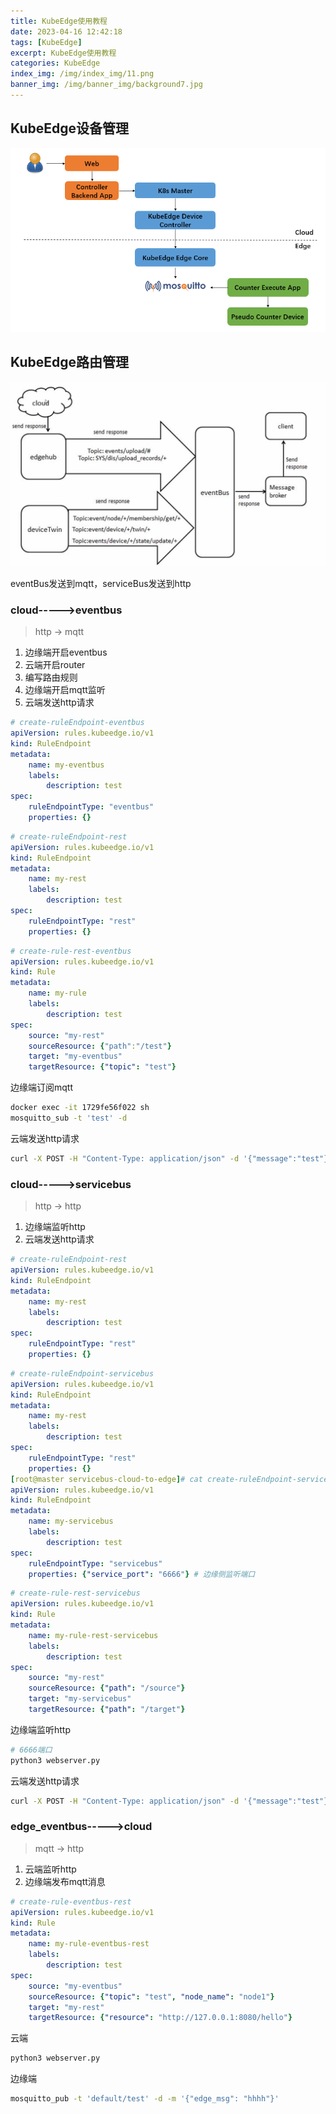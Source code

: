 ```yaml
---
title: KubeEdge使用教程
date: 2023-04-16 12:42:18
tags: [KubeEdge]
excerpt: KubeEdge使用教程
categories: KubeEdge
index_img: /img/index_img/11.png
banner_img: /img/banner_img/background7.jpg
---
```


## KubeEdge设备管理

![](https://raw.githubusercontent.com/univwang/img/master/202304161024156.png)


## KubeEdge路由管理

![](https://raw.githubusercontent.com/univwang/img/master/202304161122357.png)

eventBus发送到mqtt，serviceBus发送到http


### cloud----->eventbus

>http ->  mqtt

1. 边缘端开启eventbus
2. 云端开启router
3. 编写路由规则
4. 边缘端开启mqtt监听
5. 云端发送http请求


```yaml
# create-ruleEndpoint-eventbus
apiVersion: rules.kubeedge.io/v1
kind: RuleEndpoint
metadata:
    name: my-eventbus
    labels:
        description: test
spec:
    ruleEndpointType: "eventbus"
    properties: {}
```

```yaml
# create-ruleEndpoint-rest
apiVersion: rules.kubeedge.io/v1
kind: RuleEndpoint
metadata:
    name: my-rest
    labels:
        description: test
spec:
    ruleEndpointType: "rest"
    properties: {}
```

```yaml
# create-rule-rest-eventbus
apiVersion: rules.kubeedge.io/v1
kind: Rule
metadata:
    name: my-rule
    labels:
        description: test
spec:
    source: "my-rest"
    sourceResource: {"path":"/test"}
    target: "my-eventbus"
    targetResource: {"topic": "test"}
```

边缘端订阅mqtt
```bash
docker exec -it 1729fe56f022 sh
mosquitto_sub -t 'test' -d
```

云端发送http请求
```bash
curl -X POST -H "Content-Type: application/json" -d '{"message":"test"}' http://10.0.8.10:9443/node1/default/test
```




### cloud----->servicebus

>http -> http
1. 边缘端监听http
2. 云端发送http请求

```yaml
# create-ruleEndpoint-rest
apiVersion: rules.kubeedge.io/v1
kind: RuleEndpoint
metadata:
    name: my-rest
    labels:
        description: test
spec:
    ruleEndpointType: "rest"
    properties: {}
```

```yaml
# create-ruleEndpoint-servicebus
apiVersion: rules.kubeedge.io/v1
kind: RuleEndpoint
metadata:
    name: my-rest
    labels:
        description: test
spec:
    ruleEndpointType: "rest"
    properties: {}
[root@master servicebus-cloud-to-edge]# cat create-ruleEndpoint-servicebus.yaml 
apiVersion: rules.kubeedge.io/v1
kind: RuleEndpoint
metadata:
    name: my-servicebus
    labels:
        description: test
spec:
    ruleEndpointType: "servicebus" 
    properties: {"service_port": "6666"} # 边缘侧监听端口
```

```yaml
# create-rule-rest-servicebus
apiVersion: rules.kubeedge.io/v1
kind: Rule
metadata:
    name: my-rule-rest-servicebus
    labels:
        description: test
spec:
    source: "my-rest"
    sourceResource: {"path": "/source"}
    target: "my-servicebus"
    targetResource: {"path": "/target"}
```


边缘端监听http
```bash
# 6666端口
python3 webserver.py
```

云端发送http请求
```bash
curl -X POST -H "Content-Type: application/json" -d '{"message":"test"}' http://10.0.8.10:9443/node1/default/source
```

### edge_eventbus----->cloud

> mqtt -> http

1. 云端监听http
2. 边缘端发布mqtt消息


```yaml
# create-rule-eventbus-rest
apiVersion: rules.kubeedge.io/v1
kind: Rule
metadata:
    name: my-rule-eventbus-rest
    labels:
        description: test
spec:
    source: "my-eventbus"
    sourceResource: {"topic": "test", "node_name": "node1"}
    target: "my-rest"
    targetResource: {"resource": "http://127.0.0.1:8080/hello"}
```

云端
```bash
python3 webserver.py
```

边缘端
```bash
mosquitto_pub -t 'default/test' -d -m '{"edge_msg": "hhhh"}'
```